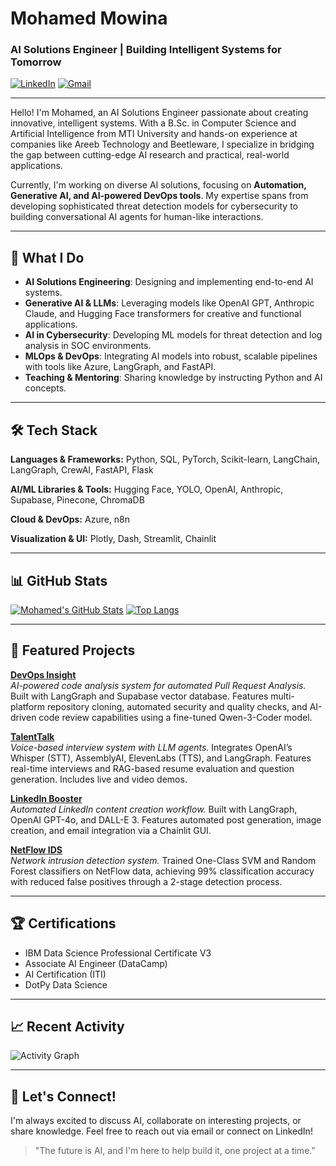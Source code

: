 # Mohamed Mowina
### AI Solutions Engineer | Building Intelligent Systems for Tomorrow

[![LinkedIn](https://img.shields.io/badge/LinkedIn-Profile-blue?style=flat-square&logo=linkedin)](https://www.linkedin.com/in/mohamed-mowina)
[![Gmail](https://img.shields.io/badge/Email-mohammedmowina@gmail.com-red?style=flat-square&logo=gmail)](mailto:mohammedmowina@gmail.com)

---

Hello! I'm Mohamed, an AI Solutions Engineer passionate about creating innovative, intelligent systems. With a B.Sc. in Computer Science and Artificial Intelligence from MTI University and hands-on experience at companies like Areeb Technology and Beetleware, I specialize in bridging the gap between cutting-edge AI research and practical, real-world applications.

Currently, I'm working on diverse AI solutions, focusing on **Automation, Generative AI, and AI-powered DevOps tools**. My expertise spans from developing sophisticated threat detection models for cybersecurity to building conversational AI agents for human-like interactions.

---

## 🚀 What I Do

- **AI Solutions Engineering**: Designing and implementing end-to-end AI systems.
- **Generative AI & LLMs**: Leveraging models like OpenAI GPT, Anthropic Claude, and Hugging Face transformers for creative and functional applications.
- **AI in Cybersecurity**: Developing ML models for threat detection and log analysis in SOC environments.
- **MLOps & DevOps**: Integrating AI models into robust, scalable pipelines with tools like Azure, LangGraph, and FastAPI.
- **Teaching & Mentoring**: Sharing knowledge by instructing Python and AI concepts.

---

## 🛠️ Tech Stack

**Languages & Frameworks:** Python, SQL, PyTorch, Scikit-learn, LangChain, LangGraph, CrewAI, FastAPI, Flask

**AI/ML Libraries & Tools:** Hugging Face, YOLO, OpenAI, Anthropic, Supabase, Pinecone, ChromaDB

**Cloud & DevOps:** Azure, n8n

**Visualization & UI:** Plotly, Dash, Streamlit, Chainlit

---

## 📊 GitHub Stats

[![Mohamed's GitHub Stats](https://github-readme-stats.vercel.app/api?username=mohamedmowina&show_icons=true&theme=radical)](https://github.com/anuraghazra/github-readme-stats)
[![Top Langs](https://github-readme-stats.vercel.app/api/top-langs/?username=mohamedmowina&layout=compact&theme=radical)](https://github.com/anuraghazra/github-readme-stats)

---

## 🌟 Featured Projects

**[DevOps Insight](https://github.com/mohamedmowina/devops-insight)**  
*AI-powered code analysis system for automated Pull Request Analysis.*
Built with LangGraph and Supabase vector database. Features multi-platform repository cloning, automated security and quality checks, and AI-driven code review capabilities using a fine-tuned Qwen-3-Coder model.

**[TalentTalk](https://github.com/mohamedmowina/talenttalk)**  
*Voice-based interview system with LLM agents.*
Integrates OpenAI’s Whisper (STT), AssemblyAI, ElevenLabs (TTS), and LangGraph. Features real-time interviews and RAG-based resume evaluation and question generation. Includes live and video demos.

**[LinkedIn Booster](https://github.com/mohamedmowina/linkedin-booster)**  
*Automated LinkedIn content creation workflow.*
Built with LangGraph, OpenAI GPT-4o, and DALL-E 3. Features automated post generation, image creation, and email integration via a Chainlit GUI.

**[NetFlow IDS](https://github.com/mohamedmowina/netflow-ids)**  
*Network intrusion detection system.*
Trained One-Class SVM and Random Forest classifiers on NetFlow data, achieving 99% classification accuracy with reduced false positives through a 2-stage detection process.

---

## 🏆 Certifications

- IBM Data Science Professional Certificate V3
- Associate AI Engineer (DataCamp)
- AI Certification (ITI)
- DotPy Data Science

---

## 📈 Recent Activity

<!-- GitHub Activity Graph -->
![Activity Graph](https://github-readme-activity-graph.vercel.app/graph?username=mohamedmowina&theme=github-dark)

---

## 💬 Let's Connect!

I'm always excited to discuss AI, collaborate on interesting projects, or share knowledge. Feel free to reach out via email or connect on LinkedIn!

> "The future is AI, and I'm here to help build it, one project at a time."
